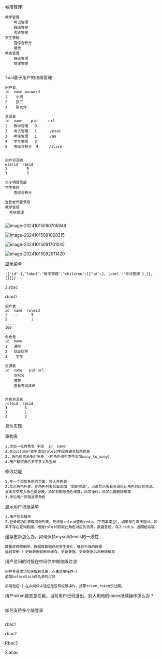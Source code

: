 权限管理

~~~
教学管理
    考试管理
    班级管理
    考核管理
学生管理
    查综合积分
    缴费
教务管理
    班级管理
    排课管理
    
~~~

1.acl基于用户的权限管理

~~~
用户表
id  name pasword
1    小明
2    张三
3    张老师

资源表
id  name    pid     url
1   教学管理   0
2   考试管理   1      /exam
3   考核管理   1      /aa
4   学生管理   0
5   查综合积分  4     /score


用户资源表
userid  resid
1         5
3         3

当小明登录后
学生管理 
    查综合积分
    
当张老师登录后
教学管理
  考核管理
  
~~~

![image-20241015090705949](Images/image-20241015090705949.png)

![image-20241015091028215](Images/image-20241015091028215.png)

![image-20241015091701045](Images/image-20241015091701045.png)

![image-20241015092911420](Images/image-20241015092911420.png)

显示菜单

~~~
[{"id":1,"label":"教学管理","children":[{"id":2,'label':'考试管理'},{},{}]}]

~~~

2.rbac

  rbac0

~~~
用户表
id  name  roleid
1   ..      3
2           1
...
100

角色表
id  name
1   讲师
2   就业指导
3    学生

资源表
id  name   pid url
    查积分
    缴费
    查看考试成绩
    

角色资源表
roleid  resid
3        3
3        1
3        2

~~~

具体实现

重构表

~~~
1.添加一张角色表 字段  id  name
2.在customer表中添加roleid字段外键关联角色表
3. 角色和资源多对多表 （在角色模型类中添加many_to_many）
4.用户和资源的多不多关系去掉

~~~

修改功能

~~~
1.写一个添加角色的页面，写入角色表
2.展示角色列表，在角色列表后面添加 ‘配制资源’，点击显示所有资源和此角色对应的资源。点击提交写入角色资源表，添加前删除角色缓存，添加操作，添加后再删除缓存
3.添加用户页面选择角色
~~~

显示用户权限菜单

~~~
1.用户登录操作
2.登录成功后获取资源列表，先根据roleid查询redis（字符串类型），如果存在直接返回，如果不存在查询数据。根据roleid获取此角色对应的资源，数据重组，存入redis。返回给前端
~~~

缓存更新怎么办，如何保持mysql和redis的一致性

~~~
数据库修改删除，数据库数据已经发生变化，缓存中旧的数据
延时双删-》更新数据前删除缓存、更新数据、更新数据后再删除缓存
~~~

用户访问的时候在中间件中做权限过滤

~~~
用户登录成功后获取到菜单，点击菜单操作-》
前端beforeEach白名单的过滤

后端验证-》在中间件中验证是否有权限操作，携带token,token没过期。

~~~

用户token被恶意拦截，当前用户已经退出，别人用他的token继续操作怎么办？

~~~

~~~

如何支持多个端登录

~~~

~~~

rbac1

rbac2

Rbac3

3.abac

